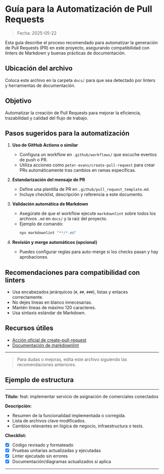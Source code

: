 # Guía para la Automatización de Pull Requests

> Fecha: 2025-05-22

Esta guía describe el proceso recomendado para automatizar la generación de Pull Requests (PR) en este proyecto, asegurando compatibilidad con linters de Markdown y buenas prácticas de documentación.

## Ubicación del archivo

Coloca este archivo en la carpeta `docs/` para que sea detectado por linters y herramientas de documentación.

## Objetivo

Automatizar la creación de Pull Requests para mejorar la eficiencia, trazabilidad y calidad del flujo de trabajo.

## Pasos sugeridos para la automatización

1. **Uso de GitHub Actions o similar**
   - Configura un workflow en `.github/workflows/` que escuche eventos de push o PR.
   - Utiliza acciones como `peter-evans/create-pull-request` para crear PRs automáticamente tras cambios en ramas específicas.

2. **Estandarización del mensaje de PR**
   - Define una plantilla de PR en `.github/pull_request_template.md`.
   - Incluye checklist, descripción y referencia a este documento.

3. **Validación automática de Markdown**
   - Asegúrate de que el workflow ejecute `markdownlint` sobre todos los archivos `.md` en `docs/` y la raíz del proyecto.
   - Ejemplo de comando:
     ```sh
     npx markdownlint "**/*.md"
     ```

4. **Revisión y merge automáticos (opcional)**
   - Puedes configurar reglas para auto-merge si los checks pasan y hay aprobaciones.

## Recomendaciones para compatibilidad con linters

- Usa encabezados jerárquicos (`#`, `##`, `###`), listas y enlaces correctamente.
- No dejes líneas en blanco innecesarias.
- Mantén líneas de máximo 120 caracteres.
- Usa sintaxis estándar de Markdown.

## Recursos útiles

- [Acción oficial de create-pull-request](https://github.com/peter-evans/create-pull-request)
- [Documentación de markdownlint](https://github.com/DavidAnson/markdownlint)

---

> Para dudas o mejoras, edita este archivo siguiendo las recomendaciones anteriores.

## Ejemplo de estructura

---

**Título:** feat: implementar servicio de asignación de comerciales conectados

**Descripción:**

- Resumen de la funcionalidad implementada o corregida.
- Lista de archivos clave modificados.
- Cambios relevantes en lógica de negocio, infraestructura o tests.

**Checklist:**

- [x] Código revisado y formateado
- [x] Pruebas unitarias actualizadas y ejecutadas
- [x] Linter ejecutado sin errores
- [x] Documentación/diagramas actualizados si aplica

---